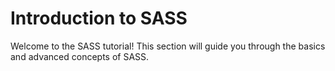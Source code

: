 # Introduction to SASS

Welcome to the SASS tutorial! This section will guide you through the basics and advanced concepts of SASS.
